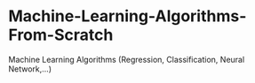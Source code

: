 # Machine-Learning-Algorithms-From-Scratch
Machine Learning Algorithms (Regression, Classification, Neural Network,...)
